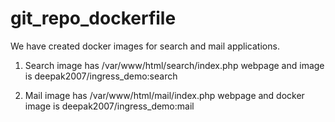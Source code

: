 # git_repo_dockerfile
We have created docker images for search and mail applications. 

1. Search image has /var/www/html/search/index.php webpage and image is deepak2007/ingress_demo:search

2. Mail image has /var/www/html/mail/index.php webpage and docker image is deepak2007/ingress_demo:mail
